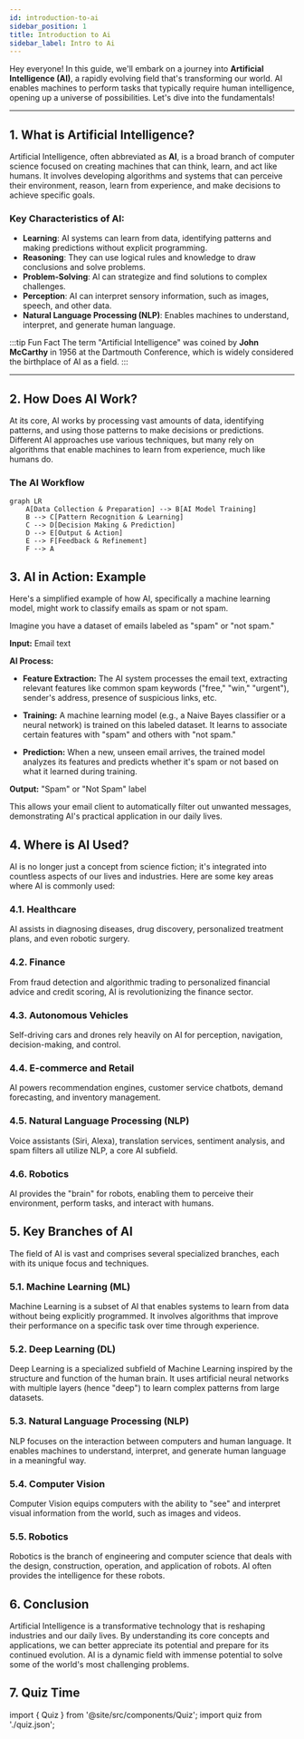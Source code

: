 ```yaml
---
id: introduction-to-ai
sidebar_position: 1
title: Introduction to Ai
sidebar_label: Intro to Ai
---
```


Hey everyone! In this guide, we'll embark on a journey into **Artificial Intelligence (AI)**, a rapidly evolving field that's transforming our world. AI enables machines to perform tasks that typically require human intelligence, opening up a universe of possibilities. Let's dive into the fundamentals!

---
## 1. What is Artificial Intelligence?

Artificial Intelligence, often abbreviated as **AI**, is a broad branch of computer science focused on creating machines that can think, learn, and act like humans. It involves developing algorithms and systems that can perceive their environment, reason, learn from experience, and make decisions to achieve specific goals.

### Key Characteristics of AI:

* **Learning**: AI systems can learn from data, identifying patterns and making predictions without explicit programming.
* **Reasoning**: They can use logical rules and knowledge to draw conclusions and solve problems.
* **Problem-Solving**: AI can strategize and find solutions to complex challenges.
* **Perception**: AI can interpret sensory information, such as images, speech, and other data.
* **Natural Language Processing (NLP)**: Enables machines to understand, interpret, and generate human language.

:::tip Fun Fact
The term "Artificial Intelligence" was coined by **John McCarthy** in 1956 at the Dartmouth Conference, which is widely considered the birthplace of AI as a field.
:::

---
## 2. How Does AI Work?

At its core, AI works by processing vast amounts of data, identifying patterns, and using those patterns to make decisions or predictions. Different AI approaches use various techniques, but many rely on algorithms that enable machines to learn from experience, much like humans do.

### The AI Workflow

```mermaid
graph LR
    A[Data Collection & Preparation] --> B[AI Model Training]
    B --> C[Pattern Recognition & Learning]
    C --> D[Decision Making & Prediction]
    D --> E[Output & Action]
    E --> F[Feedback & Refinement]
    F --> A
```
## 3. AI in Action: Example

Here's a simplified example of how AI, specifically a machine learning model, might work to classify emails as spam or not spam.

Imagine you have a dataset of emails labeled as "spam" or "not spam."

**Input:** Email text

**AI Process:**

- **Feature Extraction:** The AI system processes the email text, extracting relevant features like common spam keywords ("free," "win," "urgent"), sender's address, presence of suspicious links, etc.

- **Training:** A machine learning model (e.g., a Naive Bayes classifier or a neural network) is trained on this labeled dataset. It learns to associate certain features with "spam" and others with "not spam."

- **Prediction:** When a new, unseen email arrives, the trained model analyzes its features and predicts whether it's spam or not based on what it learned during training.

**Output:** "Spam" or "Not Spam" label

This allows your email client to automatically filter out unwanted messages, demonstrating AI's practical application in our daily lives.

## 4. Where is AI Used?
AI is no longer just a concept from science fiction; it's integrated into countless aspects of our lives and industries. Here are some key areas where AI is commonly used:

### 4.1. Healthcare
AI assists in diagnosing diseases, drug discovery, personalized treatment plans, and even robotic surgery.

### 4.2. Finance
From fraud detection and algorithmic trading to personalized financial advice and credit scoring, AI is revolutionizing the finance sector.

### 4.3. Autonomous Vehicles
Self-driving cars and drones rely heavily on AI for perception, navigation, decision-making, and control.

### 4.4. E-commerce and Retail
AI powers recommendation engines, customer service chatbots, demand forecasting, and inventory management.

### 4.5. Natural Language Processing (NLP)
Voice assistants (Siri, Alexa), translation services, sentiment analysis, and spam filters all utilize NLP, a core AI subfield.

### 4.6. Robotics
AI provides the "brain" for robots, enabling them to perceive their environment, perform tasks, and interact with humans.

## 5. Key Branches of AI
The field of AI is vast and comprises several specialized branches, each with its unique focus and techniques.

### 5.1. Machine Learning (ML)
Machine Learning is a subset of AI that enables systems to learn from data without being explicitly programmed. It involves algorithms that improve their performance on a specific task over time through experience.

### 5.2. Deep Learning (DL)
Deep Learning is a specialized subfield of Machine Learning inspired by the structure and function of the human brain. It uses artificial neural networks with multiple layers (hence "deep") to learn complex patterns from large datasets.

### 5.3. Natural Language Processing (NLP)
NLP focuses on the interaction between computers and human language. It enables machines to understand, interpret, and generate human language in a meaningful way.

### 5.4. Computer Vision
Computer Vision equips computers with the ability to "see" and interpret visual information from the world, such as images and videos.

### 5.5. Robotics
Robotics is the branch of engineering and computer science that deals with the design, construction, operation, and application of robots. AI often provides the intelligence for these robots.

## 6. Conclusion
Artificial Intelligence is a transformative technology that is reshaping industries and our daily lives. By understanding its core concepts and applications, we can better appreciate its potential and prepare for its continued evolution. AI is a dynamic field with immense potential to solve some of the world's most challenging problems.

## 7. Quiz Time

import { Quiz } from '@site/src/components/Quiz';
import quiz from './quiz.json';

<Quiz questions={quiz} />

